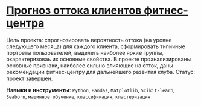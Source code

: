 # [Прогноз оттока клиентов фитнес-центра](ML_fitness_center.ipynb)

Цель проекта: спрогнозировать вероятность оттока (на уровне следующего месяца) для каждого клиента, сформировать типичные портреты пользователей, выделеть наиболее яркие группы, охарактеризоваь их основные свойства. В проекте проанализированы основные признаки, наиболее сильно влияющие на отток, даны рекомендации фитнес-центру для дальнейшего развития клуба. Статус: проект завершен.

**Навыки и инструменты**: `Python`, `Pandas`, `Matplotlib`, `Scikit-learn`, `Seaborn`, `машинное обучение`, `классификация`, `кластеризация`
